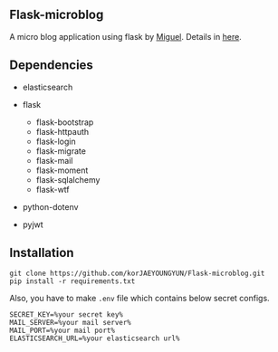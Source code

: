 ## Flask-microblog
A micro blog application using flask by [Miguel](https://github.com/miguelgrinberg/microblog).
Details in [here](https://blog.miguelgrinberg.com/post/the-flask-mega-tutorial-part-i-hello-world).



## Dependencies
- elasticsearch
- flask
    - flask-bootstrap
    - flask-httpauth
    - flask-login
    - flask-migrate
    - flask-mail
    - flask-moment
    - flask-sqlalchemy
    - flask-wtf
    
- python-dotenv
- pyjwt
    
## Installation
```shell script
git clone https://github.com/korJAEYOUNGYUN/Flask-microblog.git
pip install -r requirements.txt
```
Also, you have to make `.env` file which contains below secret configs.
```dotenv
SECRET_KEY=%your secret key%
MAIL_SERVER=%your mail server%
MAIL_PORT=%your mail port%
ELASTICSEARCH_URL=%your elasticsearch url%
```